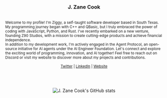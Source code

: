 <h3 align="center">J. Zane Cook</h3>
<br />

<sub align="center">
  Welcome to my profile! I'm Ziggy, a self-taught software developer based in South Texas. My programming journey began with C++ and QBasic, but I truly embraced the power of coding with JavaScript, Python, and Rust. I've recently embarked on a new venture, founding Z90 Studios, with a mission to create cutting-edge products and achieve financial independence.
</sub>
<br />
<sub align="center">In addition to my development work, I'm actively engaged in the Agent Protocol, an open-source initiative for AI agents under the AI Engineer Foundation. Let's connect and explore the exciting world of programming, innovation, and AI together! Feel free to reach out on Discord or visit my website to discover more about my projects and contributions.</sub>

<p align="center"><sub>
  <a href="https://twitter.com/jzanecook">Twitter</a> |
  <a href="https://linkedin.com/in/jzanecook">LinkedIn</a> |
  <a href="https://z90.studio">Website</a>
</sub></p>

<br />
<br />

<p align="center">
  <img align="center" src="https://github-readme-stats.vercel.app/api?username=jzanecook&show_icons=true&theme=chartreuse-dark" alt="J. Zane Cook's GitHub stats" />
</p>
